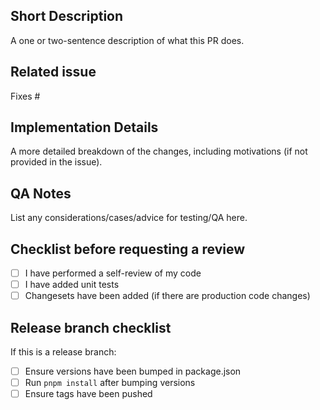 ## Short Description

A one or two-sentence description of what this PR does.

## Related issue

Fixes #

## Implementation Details

A more detailed breakdown of the changes, including motivations (if not provided in the issue).

## QA Notes

List any considerations/cases/advice for testing/QA here.

## Checklist before requesting a review

- [ ] I have performed a self-review of my code
- [ ] I have added unit tests
- [ ] Changesets have been added (if there are production code changes)

## Release branch checklist

If this is a release branch:

- [ ] Ensure versions have been bumped in package.json
- [ ] Run `pnpm install` after bumping versions
- [ ] Ensure tags have been pushed
